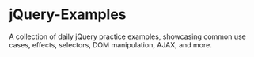 # jQuery-Examples
A collection of daily jQuery practice examples, showcasing common use cases, effects, selectors, DOM manipulation, AJAX, and more.
